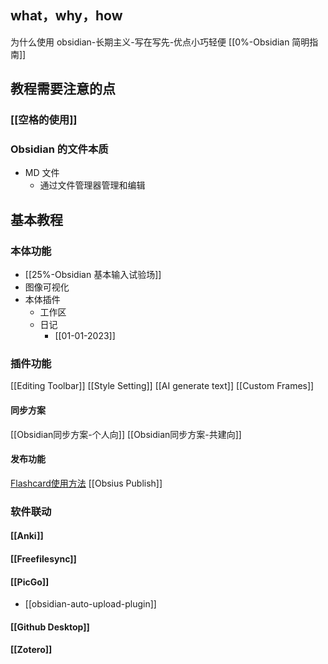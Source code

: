
## what，why，how
为什么使用 obsidian-长期主义-写在写先-优点小巧轻便
[[0%-Obsidian 简明指南]]

## 教程需要注意的点

### [[空格的使用]]

### Obsidian 的文件本质
- MD 文件
	- 通过文件管理器管理和编辑

## 基本教程

### 本体功能
- [[25%-Obsidian 基本输入试验场]]
- 图像可视化
- 本体插件
	- 工作区
	- 日记
		- [[01-01-2023]]

### 插件功能
[[Editing Toolbar]]
[[Style Setting]]
[[AI generate text]]
[[Custom Frames]]

#### 同步方案
[[Obsidian同步方案-个人向]]
[[Obsidian同步方案-共建向]]

#### 发布功能
[Flashcard使用方法](https://obsius.site/5q3e4v2z27253u2s3c23)
[[Obsius Publish]]


### 软件联动

#### [[Anki]]
#### [[Freefilesync]]
#### [[PicGo]]
- [[obsidian-auto-upload-plugin]]
#### [[Github Desktop]]
#### [[Zotero]]
